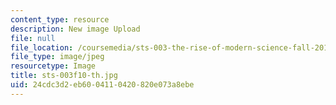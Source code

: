 ```yaml
---
content_type: resource
description: New image Upload
file: null
file_location: /coursemedia/sts-003-the-rise-of-modern-science-fall-2010/24cdc3d2eb6004110420820e073a8ebe_sts-003f10-th.jpg
file_type: image/jpeg
resourcetype: Image
title: sts-003f10-th.jpg
uid: 24cdc3d2-eb60-0411-0420-820e073a8ebe
---
```

